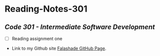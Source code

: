 # **Reading-Notes-301**

## *Code 301 - Intermediate Software Development*

- [ ] Reading assignment one


- Link to my Github site [Falashade GitHub Page](https://github.com/falashadegreene).



